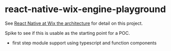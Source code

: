 # react-native-wix-engine-playground

See [React Native at Wix the architecture](https://medium.com/wix-engineering/react-native-at-wix-the-architecture-db6361764da6)
for detail on this project.

Spike to see if this is usable as the starting point for a POC.

- first step module support using typescript and function components

